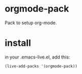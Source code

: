 orgmode-pack
============

Pack to setup org-mode.

# install

in your .emacs-live.el, add this:

```el
(live-add-packs '(orgmode-pack))
```
